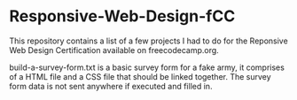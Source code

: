 # Responsive-Web-Design-fCC
This repository contains a list of a few projects I had to do for the Reponsive Web Design Certification available on freecodecamp.org.

build-a-survey-form.txt is a basic survey form for a fake army, it comprises of a HTML file and a CSS file that should be linked together. The survey form data is not sent anywhere if executed and filled in.
